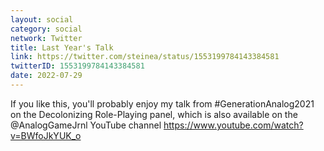 ```yaml
---
layout: social
category: social
network: Twitter
title: Last Year's Talk
link: https://twitter.com/steinea/status/1553199784143384581
twitterID: 1553199784143384581
date: 2022-07-29
---
```


If you like this, you'll probably enjoy my talk from #GenerationAnalog2021 on the Decolonizing Role-Playing panel, which is also available on the @AnalogGameJrnl YouTube channel <https://www.youtube.com/watch?v=BWfoJkYUK_o>
